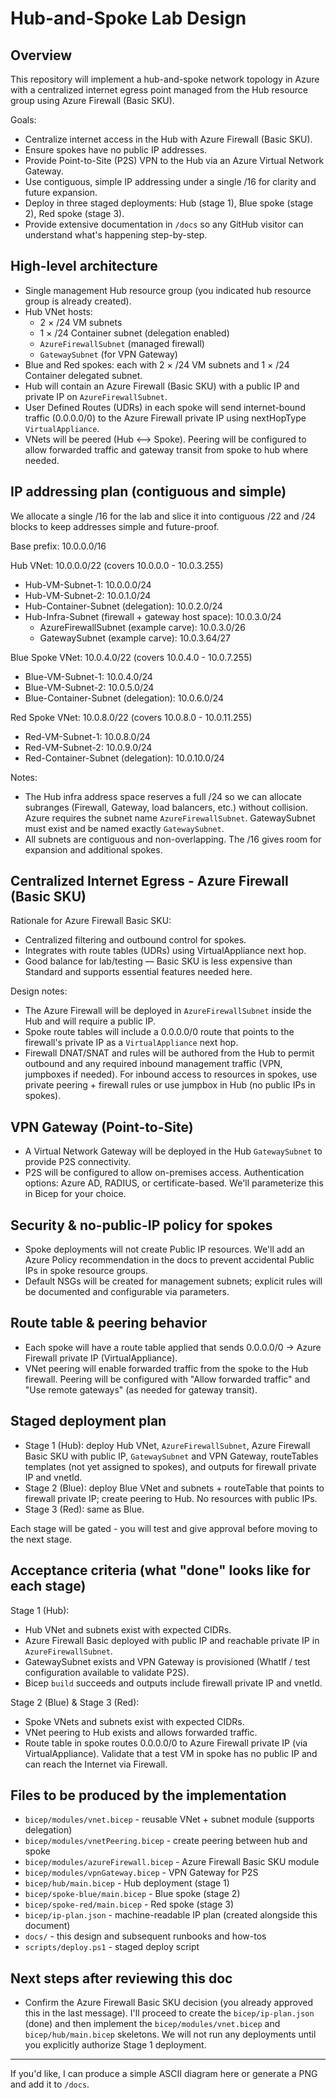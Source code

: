 # Hub-and-Spoke Lab Design

## Overview
This repository will implement a hub-and-spoke network topology in Azure with a centralized internet egress point managed from the Hub resource group using Azure Firewall (Basic SKU).

Goals:
- Centralize internet access in the Hub with Azure Firewall (Basic SKU).
- Ensure spokes have no public IP addresses.
- Provide Point-to-Site (P2S) VPN to the Hub via an Azure Virtual Network Gateway.
- Use contiguous, simple IP addressing under a single /16 for clarity and future expansion.
- Deploy in three staged deployments: Hub (stage 1), Blue spoke (stage 2), Red spoke (stage 3).
- Provide extensive documentation in `/docs` so any GitHub visitor can understand what's happening step-by-step.

## High-level architecture
- Single management Hub resource group (you indicated hub resource group is already created).
- Hub VNet hosts:
  - 2 × /24 VM subnets
  - 1 × /24 Container subnet (delegation enabled)
  - `AzureFirewallSubnet` (managed firewall)
  - `GatewaySubnet` (for VPN Gateway)
- Blue and Red spokes: each with 2 × /24 VM subnets and 1 × /24 Container delegated subnet.
- Hub will contain an Azure Firewall (Basic SKU) with a public IP and private IP on `AzureFirewallSubnet`.
- User Defined Routes (UDRs) in each spoke will send internet-bound traffic (0.0.0.0/0) to the Azure Firewall private IP using nextHopType `VirtualAppliance`.
- VNets will be peered (Hub ⟷ Spoke). Peering will be configured to allow forwarded traffic and gateway transit from spoke to hub where needed.

## IP addressing plan (contiguous and simple)
We allocate a single /16 for the lab and slice it into contiguous /22 and /24 blocks to keep addresses simple and future-proof.

Base prefix: 10.0.0.0/16

Hub VNet: 10.0.0.0/22 (covers 10.0.0.0 - 10.0.3.255)
- Hub-VM-Subnet-1: 10.0.0.0/24
- Hub-VM-Subnet-2: 10.0.1.0/24
- Hub-Container-Subnet (delegation): 10.0.2.0/24
- Hub-Infra-Subnet (firewall + gateway host space): 10.0.3.0/24
  - AzureFirewallSubnet (example carve): 10.0.3.0/26
  - GatewaySubnet (example carve): 10.0.3.64/27

Blue Spoke VNet: 10.0.4.0/22 (covers 10.0.4.0 - 10.0.7.255)
- Blue-VM-Subnet-1: 10.0.4.0/24
- Blue-VM-Subnet-2: 10.0.5.0/24
- Blue-Container-Subnet (delegation): 10.0.6.0/24

Red Spoke VNet: 10.0.8.0/22 (covers 10.0.8.0 - 10.0.11.255)
- Red-VM-Subnet-1: 10.0.8.0/24
- Red-VM-Subnet-2: 10.0.9.0/24
- Red-Container-Subnet (delegation): 10.0.10.0/24

Notes:
- The Hub infra address space reserves a full /24 so we can allocate subranges (Firewall, Gateway, load balancers, etc.) without collision. Azure requires the subnet name `AzureFirewallSubnet`. GatewaySubnet must exist and be named exactly `GatewaySubnet`.
- All subnets are contiguous and non-overlapping. The /16 gives room for expansion and additional spokes.

## Centralized Internet Egress - Azure Firewall (Basic SKU)
Rationale for Azure Firewall Basic SKU:
- Centralized filtering and outbound control for spokes.
- Integrates with route tables (UDRs) using VirtualAppliance next hop.
- Good balance for lab/testing — Basic SKU is less expensive than Standard and supports essential features needed here.

Design notes:
- The Azure Firewall will be deployed in `AzureFirewallSubnet` inside the Hub and will require a public IP.
- Spoke route tables will include a 0.0.0.0/0 route that points to the firewall's private IP as a `VirtualAppliance` next hop.
- Firewall DNAT/SNAT and rules will be authored from the Hub to permit outbound and any required inbound management traffic (VPN, jumpboxes if needed). For inbound access to resources in spokes, use private peering + firewall rules or use jumpbox in Hub (no public IPs in spokes).

## VPN Gateway (Point-to-Site)
- A Virtual Network Gateway will be deployed in the Hub `GatewaySubnet` to provide P2S connectivity.
- P2S will be configured to allow on-premises access. Authentication options: Azure AD, RADIUS, or certificate-based. We'll parameterize this in Bicep for your choice.

## Security & no-public-IP policy for spokes
- Spoke deployments will not create Public IP resources. We'll add an Azure Policy recommendation in the docs to prevent accidental Public IPs in spoke resource groups.
- Default NSGs will be created for management subnets; explicit rules will be documented and configurable via parameters.

## Route table & peering behavior
- Each spoke will have a route table applied that sends 0.0.0.0/0 -> Azure Firewall private IP (VirtualAppliance).
- VNet peering will enable forwarded traffic from the spoke to the Hub firewall. Peering will be configured with "Allow forwarded traffic" and "Use remote gateways" (as needed for gateway transit).

## Staged deployment plan
- Stage 1 (Hub): deploy Hub VNet, `AzureFirewallSubnet`, Azure Firewall Basic SKU with public IP, `GatewaySubnet` and VPN Gateway, routeTables templates (not yet assigned to spokes), and outputs for firewall private IP and vnetId.
- Stage 2 (Blue): deploy Blue VNet and subnets + routeTable that points to firewall private IP; create peering to Hub. No resources with public IPs.
- Stage 3 (Red): same as Blue.

Each stage will be gated - you will test and give approval before moving to the next stage.

## Acceptance criteria (what "done" looks like for each stage)
Stage 1 (Hub):
- Hub VNet and subnets exist with expected CIDRs.
- Azure Firewall Basic deployed with public IP and reachable private IP in `AzureFirewallSubnet`.
- GatewaySubnet exists and VPN Gateway is provisioned (WhatIf / test configuration available to validate P2S).
- Bicep `build` succeeds and outputs include firewall private IP and vnetId.

Stage 2 (Blue) & Stage 3 (Red):
- Spoke VNets and subnets exist with expected CIDRs.
- VNet peering to Hub exists and allows forwarded traffic.
- Route table in spoke routes 0.0.0.0/0 to Azure Firewall private IP (via VirtualAppliance). Validate that a test VM in spoke has no public IP and can reach the Internet via Firewall.

## Files to be produced by the implementation
- `bicep/modules/vnet.bicep` - reusable VNet + subnet module (supports delegation)
- `bicep/modules/vnetPeering.bicep` - create peering between hub and spoke
- `bicep/modules/azureFirewall.bicep` - Azure Firewall Basic SKU module
- `bicep/modules/vpnGateway.bicep` - VPN Gateway for P2S
- `bicep/hub/main.bicep` - Hub deployment (stage 1)
- `bicep/spoke-blue/main.bicep` - Blue spoke (stage 2)
- `bicep/spoke-red/main.bicep` - Red spoke (stage 3)
- `bicep/ip-plan.json` - machine-readable IP plan (created alongside this document)
- `docs/` - this design and subsequent runbooks and how-tos
- `scripts/deploy.ps1` - staged deploy script

## Next steps after reviewing this doc
- Confirm the Azure Firewall Basic SKU decision (you already approved this in the last message). I'll proceed to create the `bicep/ip-plan.json` (done) and then implement the `bicep/modules/vnet.bicep` and `bicep/hub/main.bicep` skeletons. We will not run any deployments until you explicitly authorize Stage 1 deployment.

---

If you'd like, I can produce a simple ASCII diagram here or generate a PNG and add it to `/docs`.
